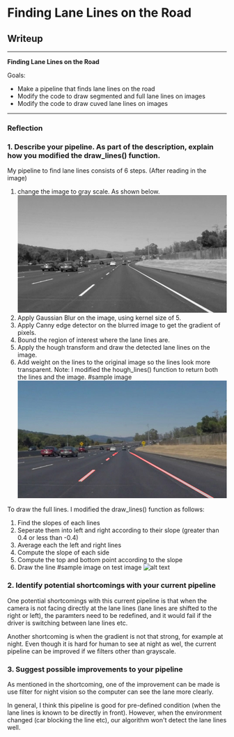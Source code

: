 # **Finding Lane Lines on the Road** 

## Writeup

---

**Finding Lane Lines on the Road**

Goals:
* Make a pipeline that finds lane lines on the road
* Modify the code to draw segmented and full lane lines on images
* Modify the code to draw cuved lane lines on images

[//]: # (Image References)

[image1]: ./test_images_output/gray/gray_solidWhiteCurve.jpg "Grayscale"

[image2]: ./test_images_output/segmented/segmented_solidWhiteCurve.jpg "Pipeline"

[image3]: ./test_images_ouput/full/full_solidWhiteCurve.jpg "Full line"
---

### Reflection

### 1. Describe your pipeline. As part of the description, explain how you modified the draw_lines() function.

My pipeline to find lane lines consists of 6 steps. (After reading in the image)
1. change the image to gray scale. As shown below.
![alt text][image1] 
2. Apply Gaussian Blur on the image, using kernel size of 5.
3. Apply Canny edge detector on the blurred image to get the gradient of pixels.
4. Bound the region of interest where the lane lines are.
5. Apply the hough transform and draw the detected lane lines on the image.
6. Add weight on the lines to the original image so the lines look more transparent.
Note: I modified the hough_lines() function to return both the lines and the image. 
#sample image
![alt text][image2]

To draw the full lines. I modified the draw_lines() function as follows:
1. Find the slopes of each lines
2. Seperate them into left and right according to their slope (greater than 0.4 or less than -0.4)
3. Average each the left and right lines
4. Compute the slope of each side
5. Compute the top and bottom point according to the slope
6. Draw the line
#sample image on test image
![alt text][image3]

### 2. Identify potential shortcomings with your current pipeline


One potential shortcomings with this current pipeline is that when the camera is not facing directly at the lane lines (lane lines are shifted to the right or left), the paramters need to be redefined, and it would fail if the driver is switching between lane lines etc.

Another shortcoming is when the gradient is not that strong, for example at night. Even though it is hard for human to see at night as wel, the current pipeline can be improved if we filters other than grayscale. 

### 3. Suggest possible improvements to your pipeline

As mentioned in the shortcoming, one of the improvement can be made is use filter for night vision so the computer can see the lane more clearly.

In general, I think this pipeline is good for pre-defined condition (when the lane lines is known to be directly in front). However, when the environment changed (car blocking the line etc), our algorithm won't detect the lane lines well. 
